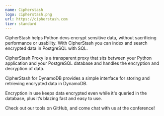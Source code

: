 ```yaml
---
name: Cipherstash
logo: cipherstash.png
url: https://cipherstash.com
tier: standard
---
```


CipherStash helps Python devs encrypt sensitive data, without sacrificing performance or usability. With CipherStash you can index and search encrypted data in PostgreSQL with SQL. 

CipherStash Proxy is a transparent proxy that sits between your Python application and your PostgreSQL database and handles the encryption and decryption of data.

CipherStash for DynamoDB provides a simple interface for storing and retrieving encrypted data in DynamoDB.

Encryption in use keeps data encrypted even while it's queried in the database, plus it’s blazing fast and easy to use.

Check out our tools on GitHub, and come chat with us at the conference!
